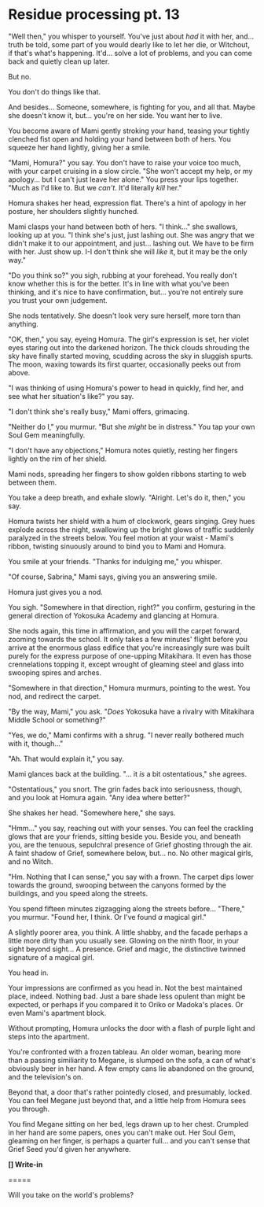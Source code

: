 # Residue processing pt. 13

"Well then," you whisper to yourself. You've just about *had* it with her, and... truth be told, some part of you would dearly like to let her die, or Witchout, if that's what's happening. It'd... solve a lot of problems, and you can come back and quietly clean up later.

But no.

You don't do things like that.

And besides... Someone, somewhere, is fighting for you, and all that. Maybe she doesn't know it, but... you're on her side. You want her to live.

You become aware of Mami gently stroking your hand, teasing your tightly clenched fist open and holding your hand between both of hers. You squeeze her hand lightly, giving her a smile.

"Mami, Homura?" you say. You don't have to raise your voice too much, with your carpet cruising in a slow circle. "She won't accept my help, or my apology... but I can't just leave her alone." You press your lips together. "Much as I'd like to. But we *can't*. It'd literally *kill* her."

Homura shakes her head, expression flat. There's a hint of apology in her posture, her shoulders slightly hunched.

Mami clasps your hand between both of hers. "I think..." she swallows, looking up at you. "I think she's just, just lashing out. She was angry that we didn't make it to our appointment, and just... lashing out. We have to be firm with her. Just show up. I-I don't think she will *like* it, but it may be the only way."

"Do you think so?" you sigh, rubbing at your forehead. You really don't know whether this is for the better. It's in line with what you've been thinking, and it's nice to have confirmation, but... you're not entirely sure you trust your own judgement.

She nods tentatively. She doesn't look very sure herself, more torn than anything.

"OK, then," you say, eyeing Homura. The girl's expression is set, her violet eyes staring out into the darkened horizon. The thick clouds shrouding the sky have finally started moving, scudding across the sky in sluggish spurts. The moon, waxing towards its first quarter, occasionally peeks out from above.

"I was thinking of using Homura's power to head in quickly, find her, and see what her situation's like?" you say.

"I don't think she's really busy," Mami offers, grimacing.

"Neither do I," you murmur. "But she *might* be in distress." You tap your own Soul Gem meaningfully.

"I don't have any objections," Homura notes quietly, resting her fingers lightly on the rim of her shield.

Mami nods, spreading her fingers to show golden ribbons starting to web between them.

You take a deep breath, and exhale slowly. "Alright. Let's do it, then," you say.

Homura twists her shield with a hum of clockwork, gears singing. Grey hues explode across the night, swallowing up the bright glows of traffic suddenly paralyzed in the streets below. You feel motion at your waist - Mami's ribbon, twisting sinuously around to bind you to Mami and Homura.

You smile at your friends. "Thanks for indulging me," you whisper.

"Of course, Sabrina," Mami says, giving you an answering smile.

Homura just gives you a nod.

You sigh. "Somewhere in that direction, right?" you confirm, gesturing in the general direction of Yokosuka Academy and glancing at Homura.

She nods again, this time in affirmation, and you will the carpet forward, zooming towards the school. It only takes a few minutes' flight before you arrive at the enormous glass edifice that you're increasingly sure was built purely for the express purpose of one-upping Mitakihara. It even has those crennelations topping it, except wrought of gleaming steel and glass into swooping spires and arches.

"Somewhere in that direction," Homura murmurs, pointing to the west. You nod, and redirect the carpet.

"By the way, Mami," you ask. "*Does* Yokosuka have a rivalry with Mitakihara Middle School or something?"

"Yes, we do," Mami confirms with a shrug. "I never really bothered much with it, though..."

"Ah. That would explain it," you say.

Mami glances back at the building. "... it *is* a bit ostentatious," she agrees.

"Ostentatious," you snort. The grin fades back into seriousness, though, and you look at Homura again. "Any idea where better?"

She shakes her head. "Somewhere here," she says.

"Hmm..." you say, reaching out with your senses. You can feel the crackling glows that are your friends, sitting beside you. Beside you, and beneath you, are the tenuous, sepulchral presence of Grief ghosting through the air. A faint shadow of Grief, somewhere below, but... no. No other magical girls, and no Witch.

"Hm. Nothing that I can sense," you say with a frown. The carpet dips lower towards the ground, swooping between the canyons formed by the buildings, and you speed along the streets.

You spend fifteen minutes zigzagging along the streets before... "There," you murmur. "Found her, I think. Or I've found *a* magical girl."

A slightly poorer area, you think. A little shabby, and the facade perhaps a little more dirty than you usually see. Glowing on the ninth floor, in your sight beyond sight... A presence. Grief and magic, the distinctive twinned signature of a magical girl.

You head in.

Your impressions are confirmed as you head in. Not the best maintained place, indeed. Nothing bad. Just a bare shade less opulent than might be expected, or perhaps if you compared it to Oriko or Madoka's places. Or even Mami's apartment block.

Without prompting, Homura unlocks the door with a flash of purple light and steps into the apartment.

You're confronted with a frozen tableau. An older woman, bearing more than a passing similiarity to Megane, is slumped on the sofa, a can of what's obviously beer in her hand. A few empty cans lie abandoned on the ground, and the television's on.

Beyond that, a door that's rather pointedly closed, and presumably, locked. You can feel Megane just beyond that, and a little help from Homura sees you through.

You find Megane sitting on her bed, legs drawn up to her chest. Crumpled in her hand are some papers, ones you can't make out. Her Soul Gem, gleaming on her finger, is perhaps a quarter full... and you can't sense that Grief Seed you'd given her anywhere.

**\[] Write-in**

\=====​

Will you take on the world's problems?

